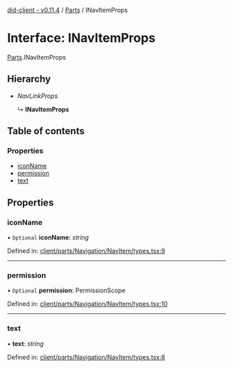 [did-client - v0.11.4](../README.md) / [Parts](../modules/parts.md) / INavItemProps

# Interface: INavItemProps

[Parts](../modules/parts.md).INavItemProps

## Hierarchy

* *NavLinkProps*

  ↳ **INavItemProps**

## Table of contents

### Properties

- [iconName](parts.inavitemprops.md#iconname)
- [permission](parts.inavitemprops.md#permission)
- [text](parts.inavitemprops.md#text)

## Properties

### iconName

• `Optional` **iconName**: *string*

Defined in: [client/parts/Navigation/NavItem/types.tsx:9](https://github.com/Puzzlepart/did/blob/dev/client/parts/Navigation/NavItem/types.tsx#L9)

___

### permission

• `Optional` **permission**: PermissionScope

Defined in: [client/parts/Navigation/NavItem/types.tsx:10](https://github.com/Puzzlepart/did/blob/dev/client/parts/Navigation/NavItem/types.tsx#L10)

___

### text

• **text**: *string*

Defined in: [client/parts/Navigation/NavItem/types.tsx:8](https://github.com/Puzzlepart/did/blob/dev/client/parts/Navigation/NavItem/types.tsx#L8)
